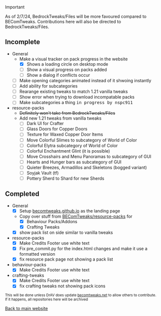 > [!IMPORTANT]
> As of 2/7/24, BedrockTweaks/Files will be more favoured compared to BEComTweaks.
> Contributions here will also be directed to BedrockTweaks/Files.

## Incomplete
- General
	- Make a visual tracker on pack progress in the website
		- [x] Shows a loading circle on desktop mode
		- [ ] Show a visual progress on packs added
		- [ ] Show a dialog if conflicts occur
	- [ ] Make opening categories animated instead of it shwoing instantly
 	- [ ] Add ability for subcategories
  	- [ ] Rearange existing tweaks to match 1.21 vanilla tweaks
  	- [ ] Show error when trying to download incompatable packs
	- [ ] Make subcategories a thing <kbd>in progress by nspc911</kbd>
- resource-packs
	- ~~Definitely won't take from BedrockTweaks/Files~~
	- Add new 1.21 tweaks from vanilla tweaks
		- [ ] Dark UI for Crafter
		- [ ] Glass Doors for Copper Doors
		- [ ] Texture for Waxed Copper Door Items
		- [ ] Move Colorful Slimes to subcategory of World of Color
		- [ ] Colorful Elytra subcategory of World of Color
		- [ ] Colorful Enchantment Glint (it is possible)
		- [ ] Move Crosshairs and Menu Panoramas to subcategory of GUI
		- [ ] Hearts and Hunger bars as subcategory of GUI
		- [ ] Quieter Breezes, Armadillos and Skeletons (bogged variant)
		- [ ] Soyjak Vault (tf)
		- [ ] Pottery Sherd to Shard for new Sherds

## Completed
- General
	- [x] Setup [becomtweaks.github.io](https://becomtweaks.github.io) as the landing page
	- Copy over stuff from [BEComTweaks/resource-packs](https://github.com/BEComTweaks/resource-packs) for
		- [x] Behaviour Packs/Addons
		- [x] Crafting Tweaks
 	- [x] show pack list on side similar to vanilla tweaks
- resource-packs
	- [x] Make Credits Footer use white text
	- [x] Fix pre_commit.py for the index.html changes and make it use a formatted version
  	- [x] fix resource pack page not showing a pack list
- behaviour-packs
	- [x] Make Credits Footer use white text
- crafting-tweaks
	- [x] Make Credits Footer use white text
 	- [x] fix crafting tweaks not showing pack icons

<sub>This will be done unless DrAV does update [becomtweaks.net](https://becomtweaks.net) to allow others to contribute. If it happens, all repositories here will be archived</sub>

[Back to main website](https://becomtweaks.github.io)
